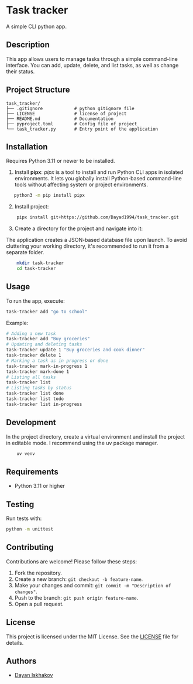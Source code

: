 # Task tracker

A simple CLI python app.

## Description

This app allows users to manage tasks through a simple command-line interface. You can add, update, delete, and list tasks, as well as change their status.

## Project Structure

```
task_tracker/
├── .gitignore            # python gitignore file
├── LICENSE               # license of project
├── README.md             # Documentation
├── pyproject.toml        # Config file of project
└── task_tracker.py       # Entry point of the application
```

## Installation

Requires Python 3.11 or newer to be installed.

1. Install **pipx**:
   _pipx_ is a tool to install and run Python CLI apps in isolated environments. It lets you globally install Python-based command-line tools without affecting system or project environments.

```bash
   python3 -m pip install pipx
```

2. Install project:

```bash
    pipx install git+https://github.com/Dayad1994/task_tracker.git
```

3. Create a directory for the project and navigate into it:

The application creates a JSON-based database file upon launch. To avoid cluttering your working directory, it's recommended to run it from a separate folder.

```bash
    mkdir task-tracker
    cd task-tracker
```

## Usage

To run the app, execute:

```bash
task-tracker add "go to school"
```

Example:

```bash
# Adding a new task
task-tracker add "Buy groceries"
# Updating and deleting tasks
task-tracker update 1 "Buy groceries and cook dinner"
task-tracker delete 1
# Marking a task as in progress or done
task-tracker mark-in-progress 1
task-tracker mark-done 1
# Listing all tasks
task-tracker list
# Listing tasks by status
task-tracker list done
task-tracker list todo
task-tracker list in-progress
```

## Development

In the project directory, create a virtual environment and install the project in editable mode. I recommend using the uv package manager.

```bash
    uv venv
```

## Requirements

- Python 3.11 or higher

## Testing

Run tests with:

```bash
python -m unittest
```

## Contributing

Contributions are welcome! Please follow these steps:

1. Fork the repository.
2. Create a new branch: `git checkout -b feature-name`.
3. Make your changes and commit: `git commit -m "Description of changes"`.
4. Push to the branch: `git push origin feature-name`.
5. Open a pull request.

## License

This project is licensed under the MIT License. See the [LICENSE](https://chatgpt.com/c/LICENSE) file for details.

## Authors

- [Dayan Iskhakov](https://github.com/Dayad1994)

